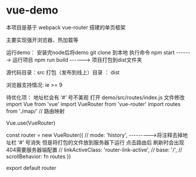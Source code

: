 # vue-demo
本项目是基于 webpack vue-router 搭建的单页框架

主要实现强开浏览器、热加载等

运行demo：
 安装完node后将demo git clone 到本地 执行命令
 npm start -------> 运行项目
 npm run build ------> 项目打包到dist文件夹
 
源代码目录：src
打包（发布到线上）目录 ： dist

浏览器支持情况: ie >= 9

待优化项：
 地址栏会有 ‘#’ 号不美观
 打开 demo/src/routes/index.js 文件修改
  import Vue from 'vue'
  import VueRouter from 'vue-router'
  import routes from './map/' // 路由映射

  Vue.use(VueRouter)

  const router = new VueRouter({
    // mode: 'history', --------->将注释去掉地址栏 ‘#’ 号消失 但是将打包的文件放到服务器下运行 点击路由后 刷新时会出现404需要服务器端配置
    // linkActiveClass: 'router-link-active',
    // base: '/',
    // scrollBehavior: fn
    routes
  })

  export default router
